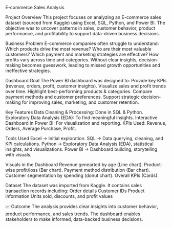 E-commerce Sales Analysis

Project Overview
This project focuses on analyzing an E-commerce sales dataset (sourced from Kaggle)
using Excel, SQL, Python, and Power BI. The objective was to uncover patterns in sales,
customer behavior, product performance, and profitability to support data-driven business decisions.

Business Problem
E-commerce companies often struggle to understand:
Which products drive the most revenue?
Who are their most valuable customers?
Which payment and marketing strategies are effective?
How profits vary across time and categories.
Without clear insights, decision-making becomes guesswork, leading to missed growth opportunities and ineffective strategies.

Dashboard Goal
The Power BI dashboard was designed to:
Provide key KPIs (revenue, orders, profit, customer insights).
Visualize sales and profit trends over time.
Highlight best-performing products & categories.
Compare payment methods and customer preferences.
Support strategic decision-making for improving sales, marketing, and customer retention.

Key Features
Data Cleaning & Processing: Done in SQL & Python.
Exploratory Data Analysis (EDA): To find meaningful insights.
Interactive Dashboard in Power BI: For visualization and reporting.
KPIs Used: Revenue, Orders, Average Purchase, Profit.

Tools Used
Excel → Initial exploration.
SQL → Data querying, cleaning, and KPI calculations.
Python → Exploratory Data Analysis (EDA), statistical insights, and visualizations.
Power BI → Dashboard building, storytelling with visuals.


Visuals in the Dashboard
Revenue  genearted by age (Line chart).
Product-wise profit/loss (Bar chart).
Payment method distribution (Bar chart).
Customer segmentation by spending (donut chart).
Overall KPIs (Cards).

Dataset
The dataset was imported from Kaggle. It contains sales transaction records including:
Order details
Customer IDs
Product information
Units sold, discounts, and profit values

📈 Outcome
The analysis provides clear insights into customer behavior, product performance,
and sales trends. The dashboard enables stakeholders to make informed, data-backed business decisions.
